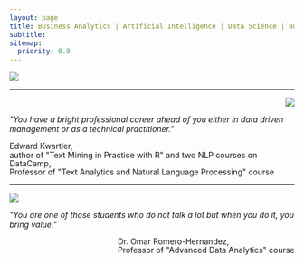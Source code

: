 ```yaml
---
layout: page
title: Business Analytics | Artificial Intelligence | Data Science | Business Consulting
subtitle:
sitemap:
  priority: 0.9
---
```


<img src="{{ '/assets/img/alexey.jpeg' | prepend: site.baseurl }}" id="about-img">

<hr>

<div>
    <div style="float: right">
        <img src="{{ '/assets/img/Ted Kwartler.png' | prepend: site.baseurl }}" id="about-img-2">
    </div>
    <div style="clear:both"></div>
        <p>
        <i>
            "You have a bright professional career ahead of you either in data driven management or as a technical practitioner."
        </i>
    </p>
    <p>
        <span style="float: right; line-height: 1.1; ">
            Edward Kwartler,<br>
            author of "Text Mining in Practice with R" and two NLP courses on DataCamp,<br>
            Professor of "Text Analytics and Natural Language Processing" course
        </span>
        <br style="clear:both" />
    </p>
</div>

<hr>

<div>
    <div style="float: left">
        <img src="{{ '/assets/img/Omar_Romero-Hernandez.jpeg' | prepend: site.baseurl }}" id="about-img-2">
    </div>
    <div style="clear:both"></div>
        <p>
        <i>
            "You are one of those students who do not talk a lot but when you do it, you bring value."
        </i>
    </p>
    <p>
        <span style="float: right; line-height: 1.1; ">
            Dr. Omar Romero-Hernandez,<br>
            Professor of "Advanced Data Analytics" course
        </span>
        <br style="clear:both" />
    </p>
</div>

<br>
